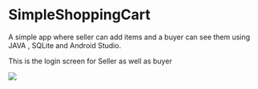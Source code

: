 # SimpleShoppingCart
A simple app where seller can add items and a buyer can see them using JAVA , SQLite and Android Studio.

<p> This is the login screen for Seller as well as buyer</p>
<image src="https://cloud.githubusercontent.com/assets/12582488/24328935/e4f11648-11bc-11e7-9013-00f3c1438df1.PNG">
